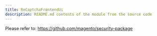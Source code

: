 ```yaml
---
title: ReCaptchaFrontendUi
description: README.md contents of the module from the source code
---
```


Please refer to: https://github.com/magento/security-package